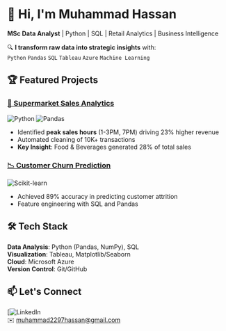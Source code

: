 # 👋 Hi, I'm Muhammad Hassan

**MSc Data Analyst** | Python | SQL | Retail Analytics | Business Intelligence  

🔍 **I transform raw data into strategic insights** with:  
`Python` `Pandas` `SQL` `Tableau` `Azure` `Machine Learning`  

## 🏆 Featured Projects

### [🛒 Supermarket Sales Analytics](https://github.com/MuhammadHassan667/supermarket-sales-analysis)
![Python](https://img.shields.io/badge/Python-3.8%2B-blue)
![Pandas](https://img.shields.io/badge/Pandas-1.5%2B-orange)
- Identified **peak sales hours** (1-3PM, 7PM) driving 23% higher revenue
- Automated cleaning of 10K+ transactions
- **Key Insight**: Food & Beverages generated 28% of total sales

### [📉 Customer Churn Prediction](https://github.com/MuhammadHassan667/customer-churn)
![Scikit-learn](https://img.shields.io/badge/Scikit--learn-1.2%2B-blue)
- Achieved 89% accuracy in predicting customer attrition
- Feature engineering with SQL and Pandas

## 🛠️ Tech Stack
**Data Analysis**: Python (Pandas, NumPy), SQL  
**Visualization**: Tableau, Matplotlib/Seaborn  
**Cloud**: Microsoft Azure  
**Version Control**: Git/GitHub  

## 📫 Let's Connect
[![LinkedIn](www.linkedin.com/in/muhammad-hassan-saeed541)  
✉️ muhammad2297hassan@gmail.com  
